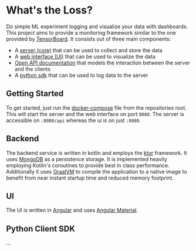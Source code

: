 # What's the Loss?

Do simple ML experiment logging and visualize your data with dashboards.
This project aims to provide a monitoring framework similar to the one provided
by [TensorBoard](https://www.tensorflow.org/tensorboard). It consists out of three main components:

- A [server (core)](core) that can be used to collect and store the data
- A [web interface (UI)](ui) that can be used to visualize the data
- [Open API documentation](api) that models the interaction between the server and the clients
- A [python sdk](python-sdk) that can be used to log data to the server

## Getting Started

To get started, just run the [docker-compose](docker-compose.yml) file from the repositories root.
This will start the server and the web interface on port `8080`. The server is accessible on `:8080/api` whereas the ui
is on just `:8080`.

## Backend

The backend service is written in kotlin and employs the [ktor](https://ktor.io) framework. It uses
[MongoDB](https://www.mongodb.com) as a persistence storage. It is implemented heavily employing Kotlin's coroutines to
provide best in class performance.  
Additionally it uses [GraalVM](https://www.graalvm.org/) to compile the application to a native image to benefit from
near instant startup time and reduced memory footprint.

## UI

The UI is written in [Angular](https://angular.io) and uses [Angular Material](https://material.angular.io).

## Python Client SDK

...
